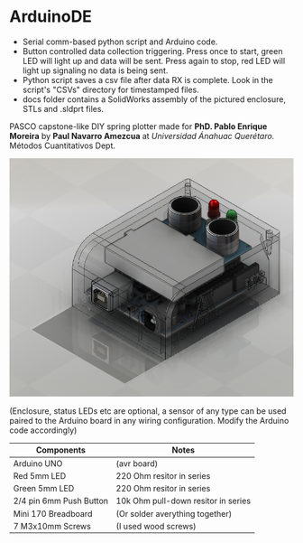 # ArduinoDE

- Serial comm-based python script and Arduino code. 
- Button controlled data collection triggering. Press once to start, green LED will light up and data will be sent. Press again to stop, red LED will light up signaling no data is being sent.
- Python script saves a csv file after data RX is complete. Look in the script's "CSVs" directory for timestamped files.
- docs folder contains a SolidWorks assembly of the pictured enclosure, STLs and .sldprt files.


PASCO capstone-like DIY spring plotter made for **PhD. Pablo Enrique Moreira** 
by **Paul Navarro Amezcua**
at *Universidad Ánahuac Querétaro.* 
    Métodos Cuantitativos Dept.


![](https://raw.githubusercontent.com/eyebrowdogs/ArduinoDE/main/docs/ensamble%203.PNG)

(Enclosure, status LEDs etc are optional, a sensor of any type can be used paired to the Arduino board in any wiring configuration. Modify the Arduino code accordingly)

| Components  | Notes |
| ------------- | ------------- |
| Arduino UNO  | (avr board) |
| Red 5mm LED  | 220 Ohm resitor in series  |
| Green 5mm LED | 220 Ohm resitor in series  |
| 2/4 pin 6mm Push Button | 10k Ohm pull-down resitor in series  |
| Mini 170 Breadboard | (Or solder averything together)  |
| 7 M3x10mm Screws  | (I used wood screws) |
